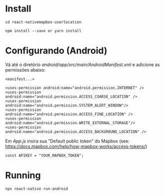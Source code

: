# Install
```
cd react-nativemapbox-userlocation

npm install --save or yarn install

```

# Configurando (Android)
Vá até o diretório *android/app/src/main/AndroidManifest.xml*
e adicione as permissões abaixo:
```
<manifest...>

<uses-permission android:name="android.permission.INTERNET" />
<uses-permission android:name="android.permission.ACCESS_COARSE_LOCATION" />
<uses-permission android:name="android.permission.SYSTEM_ALERT_WINDOW"/>
<uses-permission android:name="android.permission.ACCESS_FINE_LOCATION" />
<uses-permission android:name="android.permission.WRITE_EXTERNAL_STORAGE"/>
<uses-permission android:name="android.permission.ACCESS_BACKGROUND_LOCATION" />
```

Em *App.js* insira sua "Default public token" do Mapbox (see: https://docs.mapbox.com/help/how-mapbox-works/access-tokens/)

```
const APIKEY = "YOUR_MAPBOX_TOKEN";
```

# Running
```
npx react-native run-android
```